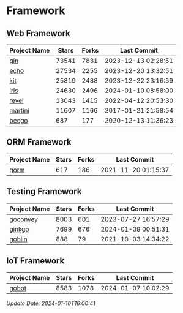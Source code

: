 # Framework

## Web Framework
| Project Name | Stars | Forks | Last Commit |
| ------------ | ----- | ----- | ----------- |
| [gin](https://github.com/gin-gonic/gin) | 73541 | 7831 | 2023-12-13 02:28:51 |
| [echo](https://github.com/labstack/echo) | 27534 | 2255 | 2023-12-20 13:32:51 |
| [kit](https://github.com/go-kit/kit) | 25819 | 2488 | 2023-12-22 23:16:59 |
| [iris](https://github.com/kataras/iris) | 24630 | 2496 | 2024-01-10 08:58:00 |
| [revel](https://github.com/revel/revel) | 13043 | 1415 | 2022-04-12 20:53:30 |
| [martini](https://github.com/go-martini/martini) | 11607 | 1166 | 2017-01-21 21:58:54 |
| [beego](https://github.com/astaxie/beego) | 687 | 177 | 2020-12-13 11:36:23 |

## ORM Framework
| Project Name | Stars | Forks | Last Commit |
| ------------ | ----- | ----- | ----------- |
| [gorm](https://github.com/jinzhu/gorm) | 617 | 186 | 2021-11-20 01:15:37 |

## Testing Framework
| Project Name | Stars | Forks | Last Commit |
| ------------ | ----- | ----- | ----------- |
| [goconvey](https://github.com/smartystreets/goconvey) | 8003 | 601 | 2023-07-27 16:57:29 |
| [ginkgo](https://github.com/onsi/ginkgo) | 7699 | 676 | 2024-01-09 00:51:31 |
| [goblin](https://github.com/franela/goblin) | 888 | 79 | 2021-10-03 14:34:22 |

## IoT Framework
| Project Name | Stars | Forks | Last Commit |
| ------------ | ----- | ----- | ----------- |
| [gobot](https://github.com/hybridgroup/gobot) | 8583 | 1078 | 2024-01-07 10:02:29 |

*Update Date: 2024-01-10T16:00:41*